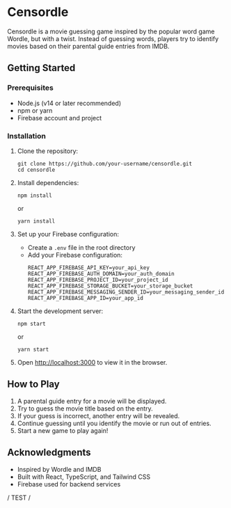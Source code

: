 # Censordle

Censordle is a movie guessing game inspired by the popular word game Wordle, but with a twist. Instead of guessing
words, players try to identify movies based on their parental guide entries from IMDB.

## Getting Started

### Prerequisites

- Node.js (v14 or later recommended)
- npm or yarn
- Firebase account and project

### Installation

1. Clone the repository:
   ```
   git clone https://github.com/your-username/censordle.git
   cd censordle
   ```

2. Install dependencies:
   ```
   npm install
   ```
   or
   ```
   yarn install
   ```

3. Set up your Firebase configuration:
    - Create a `.env` file in the root directory
    - Add your Firebase configuration:
      ```
      REACT_APP_FIREBASE_API_KEY=your_api_key
      REACT_APP_FIREBASE_AUTH_DOMAIN=your_auth_domain
      REACT_APP_FIREBASE_PROJECT_ID=your_project_id
      REACT_APP_FIREBASE_STORAGE_BUCKET=your_storage_bucket
      REACT_APP_FIREBASE_MESSAGING_SENDER_ID=your_messaging_sender_id
      REACT_APP_FIREBASE_APP_ID=your_app_id
      ```

4. Start the development server:
   ```
   npm start
   ```
   or
   ```
   yarn start
   ```

5. Open [http://localhost:3000](http://localhost:3000) to view it in the browser.

## How to Play

1. A parental guide entry for a movie will be displayed.
2. Try to guess the movie title based on the entry.
3. If your guess is incorrect, another entry will be revealed.
4. Continue guessing until you identify the movie or run out of entries.
5. Start a new game to play again!

## Acknowledgments

- Inspired by Wordle and IMDB
- Built with React, TypeScript, and Tailwind CSS
- Firebase used for backend services

/ TEST /